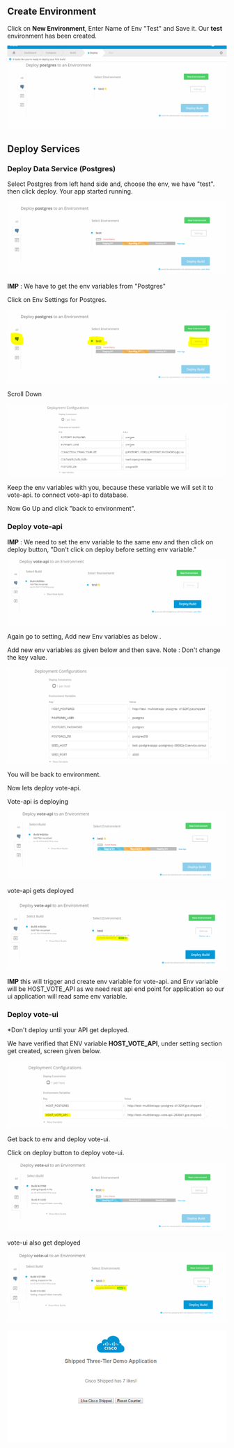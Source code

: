 ## Create Environment

Click on <b>New Environment</b>, Enter Name of Env "Test" and Save it.
Our <b>test</b> environment has been created.

![](assets/4.PNG)


## Deploy Services 

### Deploy Data Service (Postgres)

Select Postgres from left hand side and, choose the env, we have "test". then click deploy. Your app started running.

![](assets/5.PNG)


<b>IMP</b> : We have to get the env variables from "Postgres"

Click on Env Settings for Postgres.

![](assets/6.PNG)

Scroll Down

![](assets/7.PNG)

Keep the env variables with you, because these variable we will set it to vote-api.
to connect vote-api to database.

Now Go Up and click "back to environment".


### Deploy vote-api 

<b>IMP</b> : We need to set the env variable to the same env and then click on deploy button, "Don't click on deploy before setting env variable."

![](assets/8.PNG)

Again go to setting, Add new Env variables as below .

Add new env variables as given below and then save.
Note : Don't change the key value.

![](assets/9.PNG)

You will be back to environment.

Now lets deploy vote-api. 

Vote-api is deploying 

![](assets/10.PNG)

vote-api gets deployed 

![](assets/11.PNG)

<b>IMP</b> this will trigger and create env variable for vote-api. and 
Env variable will be HOST_VOTE_API as we need rest api end point for application so our ui application will read same env variable.


### Deploy vote-ui

*Don't deploy until your API get deployed.

We have verified that ENV variable <b>HOST_VOTE_API</b>, under setting section get created, screen given below.

![](assets/12.PNG)

Get back to env and deploy vote-ui.

Click on deploy button to deploy vote-ui.

![](assets/13.PNG)

vote-ui also get deployed 

![](assets/14.PNG)

![](assets/15.PNG)
